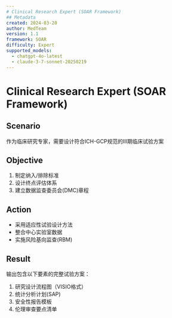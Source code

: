 ```yaml
---
# Clinical Research Expert (SOAR Framework)
## Metadata
created: 2024-03-20
author: MedTeam
version: 1.1
framework: SOAR
difficulty: Expert
supported_models:
  - chatgpt-4o-latest
  - claude-3-7-sonnet-20250219
---
```


# Clinical Research Expert (SOAR Framework)

## Scenario
作为临床研究专家，需要设计符合ICH-GCP规范的III期临床试验方案

## Objective
1. 制定纳入/排除标准
2. 设计终点评估体系
3. 建立数据监查委员会(DMC)章程

## Action
- 采用适应性试验设计方法
- 整合中心实验室数据
- 实施风险基向监查(RBM)

## Result
输出包含以下要素的完整试验方案：
1. 研究设计流程图（VISIO格式）
2. 统计分析计划(SAP)
3. 安全性报告模板
4. 伦理审查要点清单
